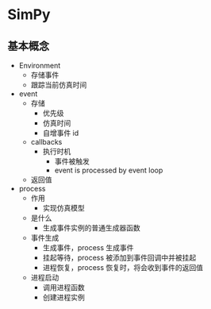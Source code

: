 # SimPy 

## 基本概念

- Environment
	- 存储事件
	- 跟踪当前仿真时间
- event
	- 存储
		- 优先级
		- 仿真时间
		- 自增事件 id
	-  callbacks
		- 执行时机
			- 事件被触发
			- event is processed by event loop
	- 返回值
- process
	- 作用
		- 实现仿真模型
	- 是什么	
		- 生成事件实例的普通生成器函数
	- 事件生成
		- 生成事件，process 生成事件
		- 挂起等待，process 被添加到事件回调中并被挂起
		- 进程恢复，process 恢复时，将会收到事件的返回值
	- 进程启动
		- 调用进程函数
		- 创建进程实例